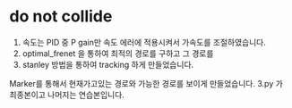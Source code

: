 # do not collide 
1. 속도는 PID 중 P gain만 속도 에러에 적용시켜서 가속도를 조절하였습니다.
2. optimal_frenet 을 통하여 최적의 경로를 구하고 그 경로를
3. stanley 방법을 통하여 tracking 하게 만들었습니다.

Marker를 통해서 현재가고있는 경로와 가능한 경로를 보이게 만들었습니다.
3.py 가 최종본이고 나머지는 연습본입니다.
